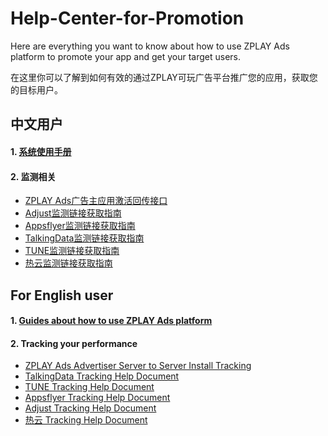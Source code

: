 # Help-Center-for-Promotion
Here are everything you want to know about how to use ZPLAY Ads platform to promote your app and get your target users.

在这里你可以了解到如何有效的通过ZPLAY可玩广告平台推广您的应用，获取您的目标用户。

## 中文用户
#### 1. [系统使用手册](系统使用手册.md)

#### 2. 监测相关
- [ZPLAY Ads广告主应用激活回传接口](Tracking/ZPLAYAds广告主应用激活回传接口.md)
- [Adjust监测链接获取指南](Tracking/Adjust监测链接获取指南.md)
- [Appsflyer监测链接获取指南](Tracking/Appsflyer监测链接获取指南.md)
- [TalkingData监测链接获取指南](Tracking/TalkingData监测链接获取指南.md)
- [TUNE监测链接获取指南](Tracking/TUNE监测链接获取指南.md)
- [热云监测链接获取指南](Tracking/热云监测链接获取指南.md)




## For English user
#### 1. [Guides about how to use ZPLAY Ads platform](guides.md)

#### 2. Tracking your performance
- [ZPLAY Ads Advertiser Server to Server Install Tracking](Tracking/ZPLAY%20Ads%20Advertiser%20Server%20to%20Server%20Install%20Tracking.md)
- [TalkingData Tracking Help Document](Tracking/TalkingData%20Tracking%20Help%20Document.md)
- [TUNE Tracking Help Document](Tracking/TUNE%20Tracking%20Help%20Document.md)
- [Appsflyer Tracking Help Document](Tracking/Appsflyer%20Tracking%20Help%20Document.md)
- [Adjust Tracking Help Document](Tracking/Adjust%20Tracking%20Help%20Document.md)
- [热云 Tracking Help Document](Tracking/热云_Tracking_Help_Document.md)